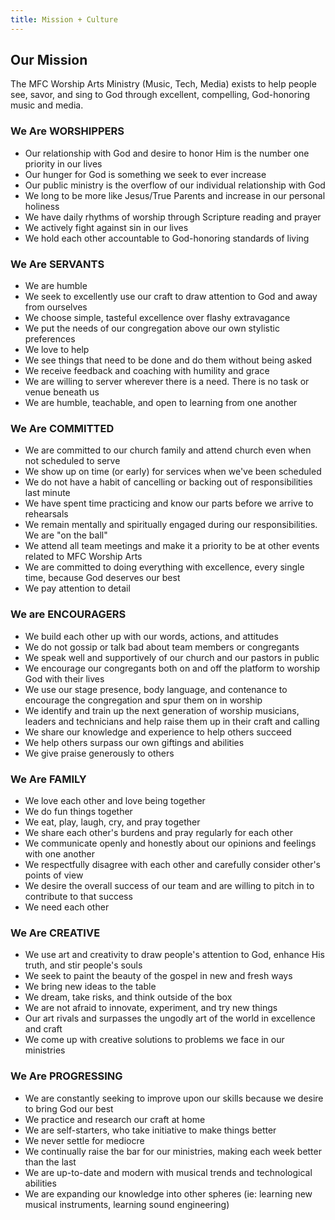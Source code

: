 ```yaml
---
title: Mission + Culture
---
```

## Our Mission

The MFC Worship Arts Ministry (Music, Tech, Media) exists to help people see, savor, and sing to God through excellent, compelling, God-honoring music and media.

### We Are **WORSHIPPERS**
- Our relationship with God and desire to honor Him is the number one priority in our lives
- Our hunger for God is something we seek to ever increase
- Our public ministry is the overflow of our individual relationship with God
- We long to be more like Jesus/True Parents and increase in our personal holiness
- We have daily rhythms of worship through Scripture reading and prayer
- We actively fight against sin in our lives
- We hold each other accountable to God-honoring standards of living

### We Are **SERVANTS**
- We are humble
- We seek to excellently use our craft to draw attention to God and away from ourselves
- We choose simple, tasteful excellence over flashy extravagance
- We put the needs of our congregation above our own stylistic preferences
- We love to help
- We see things that need to be done and do them without being asked
- We receive feedback and coaching with humility and grace
- We are willing to server wherever there is a need. There is no task or venue beneath us
- We are humble, teachable, and open to learning from one another

### We Are **COMMITTED**
- We are committed to our church family and attend church even when not scheduled to serve
- We show up on time (or early) for services when we've been scheduled
- We do not have a habit of cancelling or backing out of responsibilities last minute
- We have spent time practicing and know our parts before we arrive to rehearsals
- We remain mentally and spiritually engaged during our responsibilities. We are "on the ball"
- We attend all team meetings and make it a priority to be at other events related to MFC Worship Arts
- We are committed to doing everything with excellence, every single time, because God deserves our best
- We pay attention to detail

### We are **ENCOURAGERS**
- We build each other up with our words, actions, and attitudes
- We do not gossip or talk bad about team members or congregants
- We speak well and supportively of our church and our pastors in public
- We encourage our congregants both on and off the platform to worship God with their lives
- We use our stage presence, body language, and contenance to encourage the congregation and spur them on in worship
- We identify and train up the next generation of worship musicians, leaders and technicians and help raise them up in their craft and calling
- We share our knowledge and experience to help others succeed
- We help others surpass our own giftings and abilities
- We give praise generously to others

### We Are **FAMILY**
- We love each other and love being together
- We do fun things together
- We eat, play, laugh, cry, and pray together
- We share each other's burdens and pray regularly for each other
- We communicate openly and honestly about our opinions and feelings with one another
- We respectfully disagree with each other and carefully consider other's points of view
- We desire the overall success of our team and are willing to pitch in to contribute to that success
- We need each other

### We Are **CREATIVE**
- We use art and creativity to draw people's attention to God, enhance His truth, and stir people's souls
- We seek to paint the beauty of the gospel in new and fresh ways
- We bring new ideas to the table
- We dream, take risks, and think outside of the box
- We are not afraid to innovate, experiment, and try new things
- Our art rivals and surpasses the ungodly art of the world in excellence and craft
- We come up with creative solutions to problems we face in our ministries

### We Are **PROGRESSING**
- We are constantly seeking to improve upon our skills because we desire to bring God our best
- We practice and research our craft at home
- We are self-starters, who take initiative to make things better
- We never settle for mediocre
- We continually raise the bar for our ministries, making each week better than the last
- We are up-to-date and modern with musical trends and technological abilities
- We are expanding our knowledge into other spheres (ie: learning new musical instruments, learning sound engineering)

